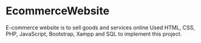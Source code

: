 # EcommerceWebsite
E-commerce website is to sell goods and services online
Used HTML, CSS, PHP, JavaScript, Bootstrap, Xampp and SQL to implement this project.
